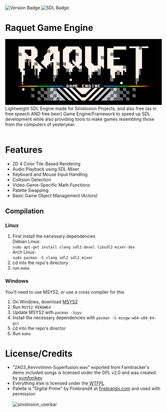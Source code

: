 ![Version Badge](https://img.shields.io/badge/Pre_Release-1.1.0-%2365aaff) ![SDL Badge](https://img.shields.io/badge/Backend-SDL2-%23dd6fff)<br>
# Raquet Game Engine
![Raquet Game Engine -- Logo by Chris S.](/raquetlogo.png)<br>
Lightweight SDL Engine made for Sinislosion Projects, and also free (as in free speech AND free beer) Game Engine/Framework to speed up SDL development while also providing tools to make games resembling those from the computers of yesteryear.
<br><br>

# Features
- 2D 4 Color Tile-Based Rendering
- Audio Playback using SDL Mixer
- Keyboard and Mouse Input Handling
- Collision Detection
- Video-Game-Specific Math Functions
- Palette Swapping
- Basic Game Object Management (Actors)

## Compilation
### Linux
1. First install the necessary dependencies<br>
	Debian Linux:<br>
	`sudo apt-get install clang sdl2-devel libsdl2-mixer-dev`<br>
    Arch Linux:<br>
	`sudo pacman -S clang sdl2 sdl2_mixer`
2. cd into the repo's directory
3. run `make`

### Windows
You'll need to use MSYS2, or use a cross compiler for this
1. On Windows, download [MSYS2](https://www.msys2.org/)
2. Run `MSYS2 MINGW64`
3. Update MSYS2 with `pacman -Syyu`
4. Install the necessary dependencies with `pacman -S mingw-w64-x86_64-gcc`
5. cd into the repo's director
6. Run `make`

# License/Credits
- "2A03_Kevvviiinnn-Superfusion.wav" exported from Famitracker's demo included songs is licensed under the GPL v2.0 and was created by [symfonikev](https://www.youtube.com/watch?v=gvhjNV9uKl8)<br>
- Everything else is licensed under the [WTFPL](http://www.wtfpl.net/about/)
- Palette is "Digital Prime" by FirebrandX at [firebrandx.com](http://www.firebrandx.com/nespalettes.html) and used with permission<br><br>
![sinislosion_userbar](https://github.com/Sinislosion/Raquet/assets/144758323/def817b8-65ae-451c-ab79-ace6702e44ae)
